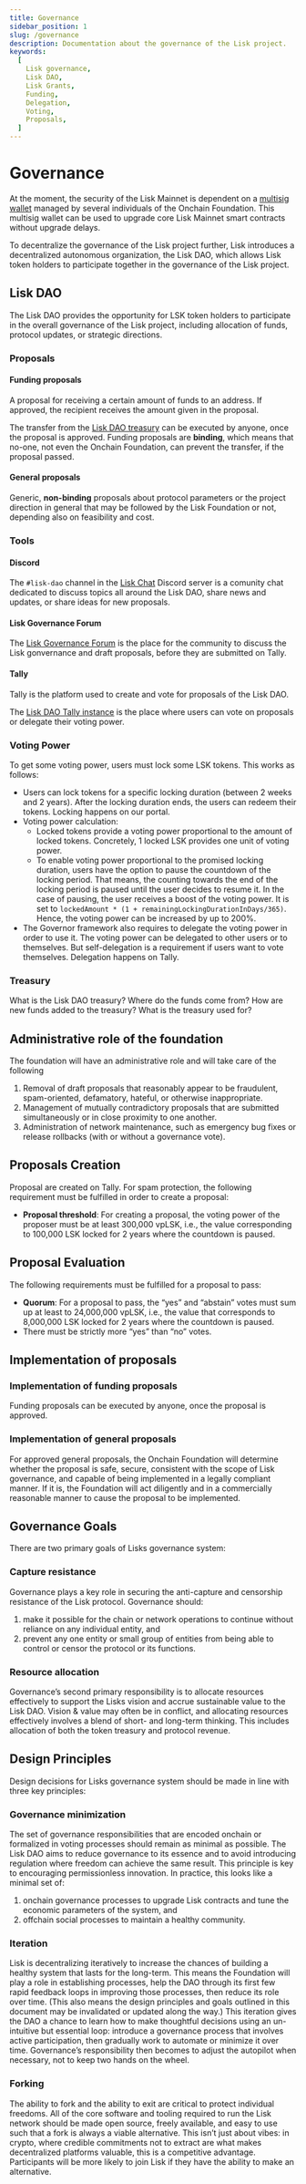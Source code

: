 ```yaml
---
title: Governance
sidebar_position: 1
slug: /governance
description: Documentation about the governance of the Lisk project.
keywords:
  [
    Lisk governance,
    Lisk DAO,
    Lisk Grants,
    Funding,
    Delegation,
    Voting,
    Proposals,
  ]
---
```


# Governance

At the moment, the security of the Lisk Mainnet is dependent on a [multisig wallet](https://www.coindesk.com/tech/2020/11/10/multisignature-wallets-can-keep-your-coins-safer-if-you-use-them-right/) managed by several individuals of the Onchain Foundation.
This multisig wallet can be used to upgrade core Lisk Mainnet smart contracts without upgrade delays.

To decentralize the governance of the Lisk project further, Lisk introduces a decentralized autonomous organization, the Lisk DAO, which allows Lisk token holders to participate together in the governance of the Lisk project.

## Lisk DAO
The Lisk DAO provides the opportunity for LSK token holders to participate in the overall governance of the Lisk project, including allocation of funds, protocol updates, or strategic directions.

### Proposals
#### Funding proposals
A proposal for receiving a certain amount of funds to an address. If approved, the recipient receives the amount given in the proposal. 

The transfer from the [Lisk DAO treasury](#treasury) can be executed by anyone, once the proposal is approved. Funding proposals are **binding**, which means that no-one, not even the Onchain Foundation, can prevent the transfer, if the proposal passed.
#### General proposals
Generic, **non-binding** proposals about protocol parameters or the project direction in general that may be followed by the Lisk Foundation or not, depending also on feasibility and cost.

### Tools
#### Discord
The `#lisk-dao` channel in the [Lisk Chat](https://lisk.chat) Discord server is a comunity chat dedicated to discuss topics all around the Lisk DAO, share news and updates, or share ideas for new proposals.
#### Lisk Governance Forum
The [Lisk Governance Forum](https://forum.lisk.com/) is the place for the community to discuss the Lisk gonvernance and draft proposals, before they are submitted on Tally.
#### Tally
Tally is the platform used to create and vote for proposals of the Lisk DAO.

<!-- TODO: Update link to tally instance -->
The [Lisk DAO Tally instance]() is the place where users can vote on proposals or delegate their voting power.

### Voting Power
To get some voting power, users must lock some LSK tokens. This works as follows:

- Users can lock tokens for a specific locking duration (between 2 weeks and 2 years). After the locking duration ends, the users can redeem their tokens. Locking happens on our portal.
- Voting power calculation:
  - Locked tokens provide a voting power proportional to the amount of locked tokens. Concretely, 1 locked LSK provides one unit of voting power.
  - To enable voting power proportional to the promised locking duration, users have the option to pause the countdown of the locking period. That means, the counting towards the end of the locking period is paused until the user decides to resume it. In the case of pausing, the user receives a boost of the voting power. It is set to `lockedAmount * (1 + remainingLockingDurationInDays/365)`. Hence, the voting power can be increased by up to 200%.
- The Governor framework also requires to delegate the voting power in order to use it. The voting power can be delegated to other users or to themselves. But self-delegation is a requirement if users want to vote themselves. Delegation happens on Tally.

### Treasury
What is the Lisk DAO treasury?
Where do the funds come from?
How are new funds added to the treasury?
What is the treasury used for?

## Administrative role of the foundation
The foundation will have an administrative role and will take care of the following

1. Removal of draft proposals that reasonably appear to be fraudulent, spam-oriented, defamatory, hateful, or otherwise inappropriate.
2. Management of mutually contradictory proposals that are submitted simultaneously or in close proximity to one another.
3. Administration of network maintenance, such as emergency bug fixes or release rollbacks (with or without a governance vote).

## Proposals Creation
Proposal are created on Tally. For spam protection, the following requirement must be fulfilled in order to create a proposal:

- **Proposal threshold**: For creating a proposal, the voting power of the proposer must be at least 300,000 vpLSK, i.e., the value corresponding to 100,000 LSK locked for 2 years where the countdown is paused.

## Proposal Evaluation
The following requirements must be fulfilled for a proposal to pass:

- **Quorum**: For a proposal to pass, the “yes” and “abstain” votes must sum up at least to 24,000,000 vpLSK, i.e., the value that corresponds to 8,000,000 LSK locked for 2 years where the countdown is paused.
- There must be strictly more “yes” than “no” votes.

## Implementation of proposals
### Implementation of funding proposals
Funding proposals can be executed by anyone, once the proposal is approved.
### Implementation of general proposals
For approved general proposals, the Onchain Foundation will determine whether the proposal is safe, secure, consistent with the scope of Lisk governance, and capable of being implemented in a legally compliant manner. If it is, the Foundation will act diligently and in a commercially reasonable manner to cause the proposal to be implemented.

## Governance Goals
There are two primary goals of Lisks governance system:

### Capture resistance
Governance plays a key role in securing the anti-capture and censorship resistance of the Lisk protocol. Governance should:

1. make it possible for the chain or network operations to continue without reliance on any individual entity, and 
2. prevent any one entity or small group of entities from being able to control or censor the protocol or its functions.

### Resource allocation
Governance’s second primary responsibility is to allocate resources effectively to support the Lisks vision and accrue sustainable value to the Lisk DAO. Vision & value may often be in conflict, and allocating resources effectively involves a blend of short- and long-term thinking. This includes allocation of both the token treasury and protocol revenue.

## Design Principles
Design decisions for Lisks governance system should be made in line with three key principles:

### Governance minimization
The set of governance responsibilities that are encoded onchain or formalized in voting processes should remain as minimal as possible. The Lisk DAO aims to reduce governance to its essence and to avoid introducing regulation where freedom can achieve the same result. This principle is key to encouraging permissionless innovation. In practice, this looks like a minimal set of:
1. onchain governance processes to upgrade Lisk contracts and tune the economic parameters of the system, and
2. offchain social processes to maintain a healthy community.

### Iteration
Lisk is decentralizing iteratively to increase the chances of building a healthy system that lasts for the long-term. This means the Foundation will play a role in establishing processes, help the DAO through its first few rapid feedback loops in improving those processes, then reduce its role over time. (This also means the design principles and goals outlined in this document may be invalidated or updated along the way.) This iteration gives the DAO a chance to learn how to make thoughtful decisions using an un-intuitive but essential loop: introduce a governance process that involves active participation, then gradually work to automate or minimize it over time. Governance’s responsibility then becomes to adjust the autopilot when necessary, not to keep two hands on the wheel.

### Forking 
The ability to fork and the ability to exit are critical to protect individual freedoms.  All of the core software and tooling required to run the Lisk network should be made open source, freely available, and easy to use such that a fork is always a viable alternative. This isn’t just about vibes: in crypto, where credible commitments not to extract are what makes decentralized platforms valuable, this is a competitive advantage. Participants will be more likely to join Lisk if they have the ability to make an alternative.
